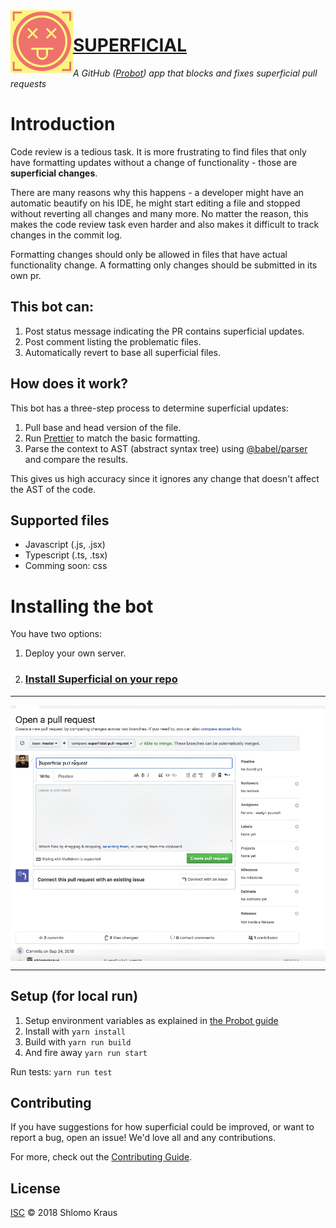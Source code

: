 <img align="left" width="100" height="100" src="https://raw.githubusercontent.com/shlomokraus/superficial/master/static/logo.png">

# [SUPERFICIAL](https://github.com/apps/superficial-bot)

*A GitHub ([Probot](https://github.com/probot/probot)) app that blocks and fixes superficial pull requests*

# Introduction

Code review is a tedious task. It is more frustrating to find files that only have formatting updates without a change of functionality - those are **superficial changes**. 

There are many reasons why this happens - a developer might have an automatic beautify on his IDE, he might start editing a file and stopped without reverting all changes and many more. No matter the reason, this makes the code review task even harder and also makes it difficult to track changes in the commit log. 

Formatting changes should only be allowed in files that have actual functionality change. A formatting only changes should be submitted in its own pr. 

## This bot can: 
1. Post status message indicating the PR contains superficial updates.
2. Post comment listing the problematic files.
3. Automatically revert to base all superficial files.

## How does it work? 
This bot has a three-step process to determine superficial updates: 
1. Pull base and head version of the file.
2. Run [Prettier](https://github.com/prettier/prettier) to match the basic formatting. 
3. Parse the context to AST (abstract syntax tree) using [@babel/parser](https://babeljs.io/docs/en/babel-parser) and compare the results. 

This gives us high accuracy since it ignores any change that doesn't affect the AST of the code. 

## Supported files
- Javascript (.js, .jsx)
- Typescript (.ts, .tsx)
- Comming soon: css

# Installing the bot

You have two options: 
1. Deploy your own server.
2. ### [Install Superficial on your repo](https://github.com/apps/superficial-bot)


---

<img align="center" width="750" src="https://raw.githubusercontent.com/shlomokraus/superficial/master/static/superficial.gif">

---

## Setup (for local run)

1. Setup environment variables as explained in [the Probot guide](https://probot.github.io/docs/development/)
2. Install with `yarn install` 
3. Build with `yarn run build`
4. And fire away `yarn run start`

Run tests: 
`yarn run test`

## Contributing

If you have suggestions for how superficial could be improved, or want to report a bug, open an issue! We'd love all and any contributions.

For more, check out the [Contributing Guide](CONTRIBUTING.md).

## License

[ISC](LICENSE) © 2018 Shlomo Kraus
